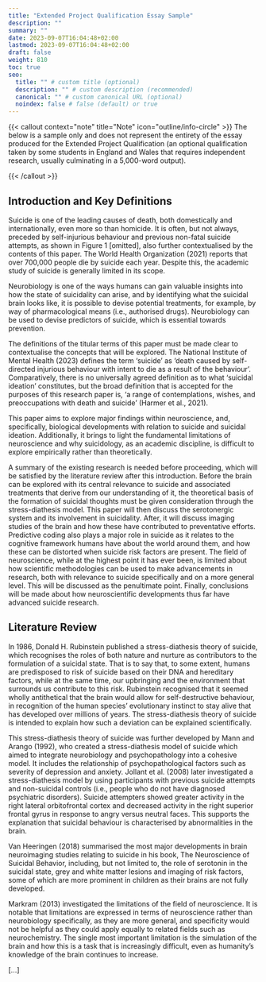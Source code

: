 ```yaml
---
title: "Extended Project Qualification Essay Sample"
description: ""
summary: ""
date: 2023-09-07T16:04:48+02:00
lastmod: 2023-09-07T16:04:48+02:00
draft: false
weight: 810
toc: true
seo:
  title: "" # custom title (optional)
  description: "" # custom description (recommended)
  canonical: "" # custom canonical URL (optional)
  noindex: false # false (default) or true
---
```


{{< callout context="note" title="Note" icon="outline/info-circle" >}}
The below is a sample only and does not represent the entirety of the essay produced for the Extended Project Qualification (an optional qualification taken by some students in England and Wales that requires independent research, usually culminating in a 5,000-word output).

{{< /callout >}}

## Introduction and Key Definitions

Suicide is one of the leading causes of death, both domestically and internationally, even more so than homicide. It is often, but not always, preceded by self-injurious behaviour and previous non-fatal suicide attempts, as shown in Figure 1 [omitted], also further contextualised by the contents of this paper. The World Health Organization (2021) reports that over 700,000 people die by suicide each year. Despite this, the academic study of suicide is generally limited in its scope.

Neurobiology is one of the ways humans can gain valuable insights into how the state of suicidality can arise, and by identifying what the suicidal brain looks like, it is possible to devise potential treatments, for example, by way of pharmacological means (i.e., authorised drugs). Neurobiology can be used to devise predictors of suicide, which is essential towards prevention.

The definitions of the titular terms of this paper must be made clear to contextualise the concepts that will be explored. The National Institute of Mental Health (2023) defines the term ‘suicide’ as ‘death caused by self-directed injurious behaviour with intent to die as a result of the behaviour’. Comparatively, there is no universally agreed definition as to what ‘suicidal ideation’ constitutes, but the broad definition that is accepted for the purposes of this research paper is, ‘a range of contemplations, wishes, and preoccupations with death and suicide’ (Harmer et al., 2021).

This paper aims to explore major findings within neuroscience, and, specifically, biological developments with relation to suicide and suicidal ideation. Additionally, it brings to light the fundamental limitations of neuroscience and why suicidology, as an academic discipline, is difficult to explore empirically rather than theoretically.

A summary of the existing research is needed before proceeding, which will be satisfied by the literature review after this introduction. Before the brain can be explored with its central relevance to suicide and associated treatments that derive from our understanding of it, the theoretical basis of the formation of suicidal thoughts must be given consideration through the stress-diathesis model. This paper will then discuss the serotonergic system and its involvement in suicidality. After, it will discuss imaging studies of the brain and how these have contributed to preventative efforts. Predictive coding also plays a major role in suicide as it relates to the cognitive framework humans have about the world around them, and how these can be distorted when suicide risk factors are present. The field of neuroscience, while at the highest point it has ever been, is limited about how scientific methodologies can be used to make advancements in research, both with relevance to suicide specifically and on a more general level. This will be discussed as the penultimate point. Finally, conclusions will be made about how neuroscientific developments thus far have advanced suicide research.

## Literature Review

In 1986, Donald H. Rubinstein published a stress-diathesis theory of suicide, which recognises the roles of both nature and nurture as contributors to the formulation of a suicidal state. That is to say that, to some extent, humans are predisposed to risk of suicide based on their DNA and hereditary factors, while at the same time, our upbringing and the environment that surrounds us contribute to this risk. Rubinstein recognised that it seemed wholly antithetical that the brain would allow for self-destructive behaviour, in recognition of the human species’ evolutionary instinct to stay alive that has developed over millions of years. The stress-diathesis theory of suicide is intended to explain how such a deviation can be explained scientifically.

This stress-diathesis theory of suicide was further developed by Mann and Arango (1992), who created a stress-diathesis model of suicide which aimed to integrate neurobiology and psychopathology into a cohesive model. It includes the relationship of psychopathological factors such as severity of depression and anxiety. Jollant et al. (2008) later investigated a stress-diathesis model by using participants with previous suicide attempts and non-suicidal controls (i.e., people who do not have diagnosed psychiatric disorders). Suicide attempters showed greater activity in the right lateral orbitofrontal cortex and decreased activity in the right superior frontal gyrus in response to angry versus neutral faces. This supports the explanation that suicidal behaviour is characterised by abnormalities in the brain.

Van Heeringen (2018) summarised the most major developments in brain neuroimaging studies relating to suicide in his book, The Neuroscience of Suicidal Behavior, including, but not limited to, the role of serotonin in the suicidal state, grey and white matter lesions and imaging of risk factors, some of which are more prominent in children as their brains are not fully developed.

Markram (2013) investigated the limitations of the field of neuroscience. It is notable that limitations are expressed in terms of neuroscience rather than neurobiology specifically, as they are more general, and specificity would not be helpful as they could apply equally to related fields such as neurochemistry. The single most important limitation is the simulation of the brain and how this is a task that is increasingly difficult, even as humanity’s knowledge of the brain continues to increase.

[...]